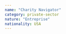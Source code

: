```yaml
---
name: "Charity Navigator"
category: private-sector
nature: "Entreprise"
nationality: USA
---
```

    